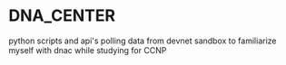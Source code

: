 # DNA_CENTER
python scripts and api's polling data from devnet sandbox to familiarize myself with dnac while studying for CCNP
